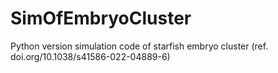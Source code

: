 # SimOfEmbryoCluster
Python version simulation code of starfish embryo cluster (ref. doi.org/10.1038/s41586-022-04889-6)
